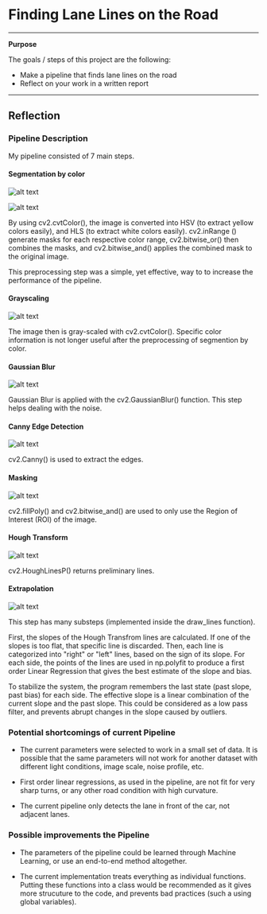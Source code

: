 # **Finding Lane Lines on the Road** 

---

**Purpose**

The goals / steps of this project are the following:
* Make a pipeline that finds lane lines on the road
* Reflect on your work in a written report


[//]: # (Image References)

[imageA]: ./process_images/before.jpg "Before"
[imageB]: ./process_images/preprocess.jpg "Preprocessed"
[imageC]: ./process_images/gray.jpg "Gray-Scaled"
[imageD]: ./process_images/blur.jpg "Blurred"
[imageE]: ./process_images/canny.jpg "Canny Edges"
[imageF]: ./process_images/mask.jpg "Masked to Region of Interest"
[imageG]: ./process_images/hough.jpg "Hough Line Transform"
[imageH]: ./process_images/result.jpg "Final Result"
---

## Reflection

### Pipeline Description

My pipeline consisted of 7 main steps.

#### Segmentation by color

![alt text][imageA]

![alt text][imageB]

By using cv2.cvtColor(), the image is converted into HSV (to extract yellow colors easily), and HLS (to extract white colors easily). cv2.inRange () generate masks for each respective color range, cv2.bitwise_or() then combines the masks, and cv2.bitwise_and() applies the combined mask to the original image.

This preprocessing step was a simple, yet effective, way to to increase the performance of the pipeline.

#### Grayscaling

![alt text][imageC]

The image then is gray-scaled with cv2.cvtColor(). Specific color information is not longer useful after the preprocessing of segmention by color.

#### Gaussian Blur

![alt text][imageD]

Gaussian Blur is applied with the cv2.GaussianBlur() function. This step helps dealing with the noise.

#### Canny Edge Detection

![alt text][imageE]

cv2.Canny() is used to extract the edges.

#### Masking

![alt text][imageF]

cv2.fillPoly() and cv2.bitwise_and() are used to only use the Region of Interest (ROI) of the image.

#### Hough Transform

![alt text][imageG]

cv2.HoughLinesP() returns preliminary lines.

#### Extrapolation

![alt text][imageH]

This step has many substeps (implemented inside the draw_lines function).

First, the slopes of the Hough Transfrom lines are calculated. If one of the slopes is too flat, that specific line is discarded. Then, each line is categorized into "right" or "left" lines, based on the sign of its slope. For each side, the points of the lines are used in np.polyfit to produce a first order Linear Regression that gives the best estimate of the slope and bias.

To stabilize the system, the program remembers the last state (past slope, past bias) for each side. The effective slope is a linear combination of the current slope and the past slope. This could be considered as a low pass filter, and prevents abrupt changes in the slope caused by outliers.

### Potential shortcomings of current Pipeline


* The current parameters were selected to work in a small set of data. It is possible that the same parameters will not work for another dataset with different light conditions, image scale, noise profile, etc.

* First order linear regressions, as used in the pipeline, are not fit for very sharp turns, or any other road condition with high curvature.

* The current pipeline only detects the lane in front of the car, not adjacent lanes.



### Possible improvements the Pipeline

* The parameters of the pipeline could be learned through Machine Learning, or use an end-to-end method altogether.


* The current implementation treats everything as individual functions. Putting these functions into a class would be recommended as it gives more strucuture to the code, and prevents bad practices (such a using global variables).

